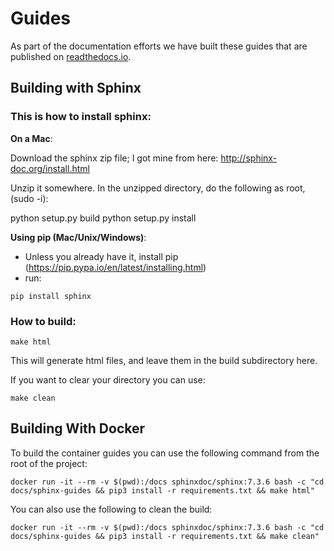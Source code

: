 # Guides

As part of the documentation efforts we have built these guides that are published on [readthedocs.io](http://ppr-ojs.readthedocs.io).

## Building with Sphinx

### This is how to install sphinx: 

**On a Mac**: 

Download the sphinx zip file; I got mine from here: 
http://sphinx-doc.org/install.html

Unzip it somewhere. In the unzipped directory, do the following as
root, (sudo -i):

python setup.py build
python setup.py install

**Using pip (Mac/Unix/Windows)**:

* Unless you already have it, install pip (https://pip.pypa.io/en/latest/installing.html)
* run:

```
pip install sphinx
```

### How to build: 

```
make html
```

This will generate html files, and leave them in the build subdirectory here. 

If you want to clear your directory you can use:

```
make clean
```

## Building With Docker

To build the container guides you can use the following command from the root of the project:

```
docker run -it --rm -v $(pwd):/docs sphinxdoc/sphinx:7.3.6 bash -c "cd docs/sphinx-guides && pip3 install -r requirements.txt && make html"
```

You can also use the following to clean the build:
```
docker run -it --rm -v $(pwd):/docs sphinxdoc/sphinx:7.3.6 bash -c "cd docs/sphinx-guides && pip3 install -r requirements.txt && make clean"